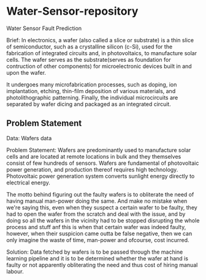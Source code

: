 # Water-Sensor-repository
Water Sensor Fault Prediction

Brief: In electronics, a wafer (also called a slice or substrate) is a thin slice of semiconductor, such as a crystalline silicon (c-Si), used for the fabrication of integrated circuits and, in photovoltaics, to manufacture solar cells. The wafer serves as the substrate(serves as foundation for contruction of other components) for microelectronic devices built in and upon the wafer.

It undergoes many microfabrication processes, such as doping, ion implantation, etching, thin-film deposition of various materials, and photolithographic patterning. Finally, the individual microcircuits are separated by wafer dicing and packaged as an integrated circuit.

## Problem Statement
Data: Wafers data

Problem Statement: Wafers are predominantly used to manufacture solar cells and are located at remote locations in bulk and they themselves consist of few hundreds of sensors. Wafers are fundamental of photovoltaic power generation, and production thereof requires high technology. Photovoltaic power generation system converts sunlight energy directly to electrical energy.

The motto behind figuring out the faulty wafers is to obliterate the need of having manual man-power doing the same. And make no mistake when we're saying this, even when they suspect a certain wafer to be faulty, they had to open the wafer from the scratch and deal with the issue, and by doing so all the wafers in the vicinity had to be stopped disrupting the whole process and stuff anf this is when that certain wafer was indeed faulty, however, when their suspicion came outta be false negative, then we can only imagine the waste of time, man-power and ofcourse, cost incurred.

Solution: Data fetched by wafers is to be passed through the machine learning pipeline and it is to be determined whether the wafer at hand is faulty or not apparently obliterating the need and thus cost of hiring manual labour.
